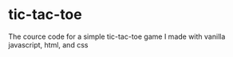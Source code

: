 # tic-tac-toe
The cource code for a simple tic-tac-toe game I made with vanilla javascript, html, and css  

